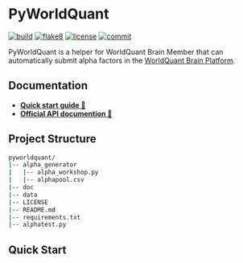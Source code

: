 # PyWorldQuant

[![build](https://github.com/whosquant/pyworldquant/workflows/build/badge.svg)](https://github.com/whosquant/pyworldquant/actions?query=workflow%3Abuild)  [![flake8](https://github.com/whosquant/pyworldquant/workflows/lint/badge.svg)](https://github.com/whosquant/pyworldquant/viztracer/actions?query=workflow%3ALint)   [![license](https://img.shields.io/github/license/whosquant/pyworldquant)](https://github.com/whosquant/pyworldquant/blob/master/LICENSE)  [![commit](https://img.shields.io/github/last-commit/whosquant/pyworldquant)](https://github.com/whosquant/pyworldquant/commits/master)  

PyWorldQuant is a helper for WorldQuant Brain Member that can automatically submit alpha factors in the [WorldQuant Brain Platform](https://platform.worldquantbrain.com/).

## Documentation

- **[Quick start guide 🚀](./docs/GETTING-STARTED.md)**
- **[Official API documention 📡](https://platform.worldquantbrain.com/learn/documentation/consultant-information/brain-api)**

## Project Structure

```sh
pyworldquant/
|-- alpha_generator
|   |-- alpha_workshop.py
|   |-- alphapool.csv
|-- doc
|-- data
|-- LICENSE
|-- README.md
|-- requirements.txt
|-- alphatest.py
```


## Quick Start






